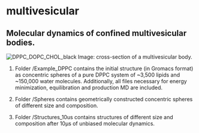 # multivesicular
## Molecular dynamics of confined multivesicular bodies.

![DPPC_DOPC_CHOL_black](https://github.com/diegomasone/multivesicular/assets/157829429/c483bd44-a3fc-4f60-94fb-9d4e173570d9)
Image: cross-section of a multivesicular body.


1) Folder /Example_DPPC contains the initial structure (in Gromacs format) as concentric spheres of a pure DPPC system of ~3,500 lipids and ~150,000 water molecules. Additionally, all files necessary for energy minimization, equilibration and production MD are included.

2) Folder /Spheres contains geometrically constructed concentric spheres of different size and composition.
   
3) Folder /Structures_10us contains structures of different size and composition after 10µs of unbiased molecular dynamics.
